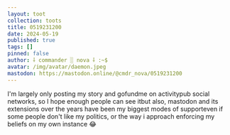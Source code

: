 ```yaml
---
layout: toot
collection: toots
title: 0519231200
date: 2024-05-19
published: true
tags: []
pinned: false
author: ⸸ commander ░ nova ⸸ :~$
avatar: /img/avatar/daemon.jpeg
mastodon: https://mastodon.online/@cmdr_nova/0519231200
---
```


I'm largely only posting my story and gofundme on activitypub social networks, so I hope enough people can see itbut also, mastodon and its extensions over the years have been my biggest modes of supporteven if some people don't like my politics, or the way i approach enforcing my beliefs on my own instance 😂
